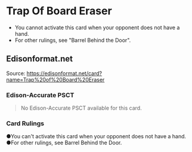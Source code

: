 # Trap Of Board Eraser

*   You cannot activate this card when your opponent does not have a hand.
*   For other rulings, see "Barrel Behind the Door".

## Edisonformat.net

Source: https://edisonformat.net/card?name=Trap%20of%20Board%20Eraser

### Edison-Accurate PSCT

> No Edison-Accurate PSCT available for this card.

### Card Rulings

●You can't activate this card when your opponent does not have a hand.
●For other rulings, see Barrel Behind the Door.
            